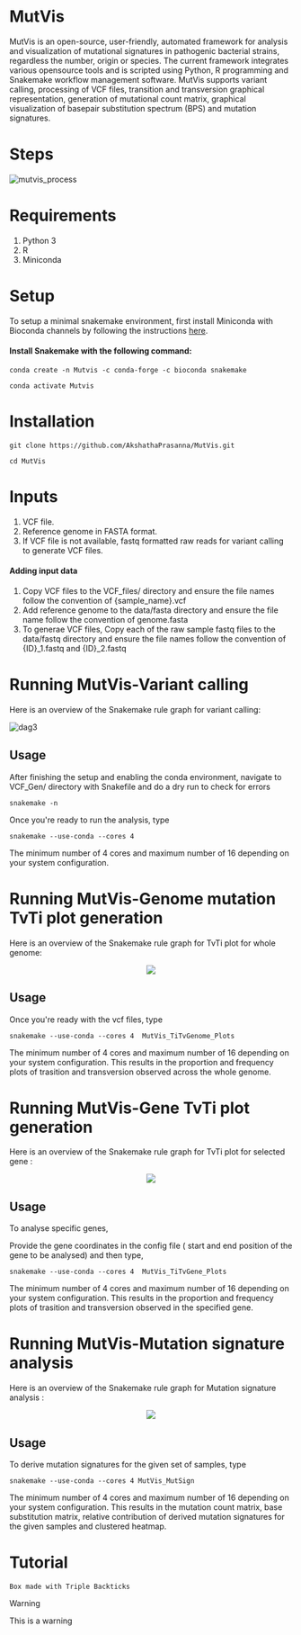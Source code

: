 # MutVis

MutVis is an open-source, user-friendly, automated framework for analysis and visualization of mutational signatures in pathogenic bacterial strains, regardless the number, origin or species. 
The current framework integrates various opensource tools and is scripted using Python, R programming and Snakemake workflow management software. 
MutVis supports variant calling, processing of VCF files, transition and transversion graphical representation, generation of mutational count matrix, graphical visualization of basepair substitution spectrum (BPS) and mutation signatures.





# Steps

![mutvis_process](https://user-images.githubusercontent.com/53608357/99533707-53260580-29cc-11eb-8296-ece9ace7e94e.png)









# Requirements

1. Python 3
2. R
3. Miniconda


# Setup

To setup a minimal snakemake environment, first install Miniconda with Bioconda channels by following the instructions [here](https://bioconda.github.io/user/install.html).

#### Install Snakemake with the following command: 

```
conda create -n Mutvis -c conda-forge -c bioconda snakemake

conda activate Mutvis
```

# Installation

```
git clone https://github.com/AkshathaPrasanna/MutVis.git

cd MutVis
```

# Inputs

1. VCF file.
2. Reference genome in FASTA format.
3. If VCF file is not available, fastq formatted raw reads for variant calling to generate VCF files.

#### Adding input data

1. Copy VCF files to the VCF_files/ directory and ensure the file names follow the convention of {sample_name}.vcf
2. Add reference genome to the data/fasta directory and ensure the file name follow the convention of genome.fasta
3. To generae VCF files, Copy each of the raw sample fastq files to the data/fastq directory and ensure the file names follow the convention of {ID}_1.fastq and {ID}_2.fastq





  
# Running MutVis-Variant calling

Here is an overview of the Snakemake rule graph for variant calling:

![dag3](https://user-images.githubusercontent.com/53608357/99771365-0a3a9200-2b2f-11eb-9192-a80931e85b8d.png)

  ## Usage
  
  After finishing the setup and enabling the conda environment, navigate to VCF_Gen/ directory with Snakefile and do a dry run to check for errors
    
  ```
  snakemake -n
  ```
  
  Once you're ready to run the analysis, type

  ```
  snakemake --use-conda --cores 4             
  ```
    
  The minimum number of 4 cores and maximum number of 16 depending on your system configuration.

# Running MutVis-Genome mutation TvTi plot generation

Here is an overview of the Snakemake rule graph for TvTi plot for whole genome:

<p align="center">
  <img src="https://user-images.githubusercontent.com/53608357/100833351-cbda9680-348f-11eb-800e-729e9d67646a.png">
</p>

  ## Usage
  
 Once you're ready with the vcf files, type

  ```
  snakemake --use-conda --cores 4  MutVis_TiTvGenome_Plots        
  ```
    
  The minimum number of 4 cores and maximum number of 16 depending on your system configuration.
  This results in the proportion and frequency plots of trasition and transversion observed across the whole genome. 
  
# Running MutVis-Gene TvTi plot generation

Here is an overview of the Snakemake rule graph for TvTi plot for selected gene :

<p align="center">
  <img src="https://user-images.githubusercontent.com/53608357/100833803-b1ed8380-3490-11eb-87a0-fc6e146784e9.png">
</p>

  ## Usage

 To analyse specific genes, 
 
 Provide the gene coordinates in the config file ( start and end position of the gene to be analysed) and then type,
 
 
  ```
  snakemake --use-conda --cores 4  MutVis_TiTvGene_Plots        
  ```
    
  The minimum number of 4 cores and maximum number of 16 depending on your system configuration.
  This results in the proportion and frequency plots of trasition and transversion observed in the specified gene. 
  
  

# Running MutVis-Mutation signature analysis
Here is an overview of the Snakemake rule graph for Mutation signature analysis :

<p align="center">
  <img src="https://user-images.githubusercontent.com/53608357/100834217-861ecd80-3491-11eb-8a47-ff106f6f1969.png">
</p>

  ## Usage
  
 To derive mutation signatures for the given set of samples, type

  ```
  snakemake --use-conda --cores 4 MutVis_MutSign        
  ```
    
  The minimum number of 4 cores and maximum number of 16 depending on your system configuration.
  This results in the mutation count matrix, base substitution matrix, relative contribution of derived mutation signatures for the given samples and clustered heatmap. 

# Tutorial



```
Box made with Triple Backticks
```





>[!WARNING]
>This is a warning

